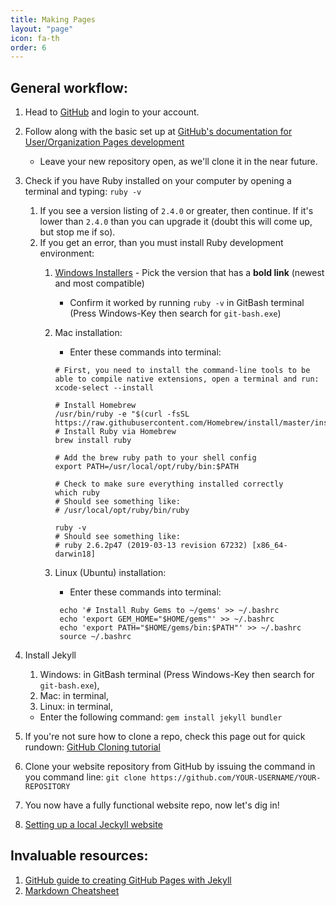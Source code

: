 ```yaml
---
title: Making Pages
layout: "page"
icon: fa-th
order: 6
---
```


## General workflow:
1. Head to [GitHub](https://github.com) and login to your account.
1. Follow along with the basic set up at [GitHub's documentation for User/Organization Pages development](https://pages.github.com/)
    * Leave your new repository open, as we'll clone it in the near future.
1. Check if you have Ruby installed on your computer by opening a terminal and typing: `ruby -v` 
    1. If you see a version listing of `2.4.0` or greater, then continue. If it's lower than `2.4.0` than you can upgrade it (doubt this will come up, but stop me if so).
    1. If you get an error, than you must install Ruby development environment:
        1. [Windows Installers](https://rubyinstaller.org/downloads/) - Pick the version that has a **bold link** (newest and most compatible)
            * Confirm it worked by running `ruby -v` in GitBash terminal (Press Windows-Key then search for `git-bash.exe`) 
        1. Mac installation:
            * Enter these commands into terminal:
            
            ```shell script
           # First, you need to install the command-line tools to be able to compile native extensions, open a terminal and run:
           xcode-select --install
           
           # Install Homebrew
           /usr/bin/ruby -e "$(curl -fsSL https://raw.githubusercontent.com/Homebrew/install/master/install)"
           # Install Ruby via Homebrew
           brew install ruby
           
           # Add the brew ruby path to your shell config
           export PATH=/usr/local/opt/ruby/bin:$PATH
           
           # Check to make sure everything installed correctly
           which ruby
           # Should see something like:
           # /usr/local/opt/ruby/bin/ruby
           
           ruby -v
           # Should see something like:
           # ruby 2.6.2p47 (2019-03-13 revision 67232) [x86_64-darwin18]
            ```
           
        1. Linux (Ubuntu) installation:
            * Enter these commands into terminal:
            
           ```shell script
            echo '# Install Ruby Gems to ~/gems' >> ~/.bashrc
            echo 'export GEM_HOME="$HOME/gems"' >> ~/.bashrc
            echo 'export PATH="$HOME/gems/bin:$PATH"' >> ~/.bashrc
            source ~/.bashrc
           ```
           
1. Install Jekyll
    1. Windows: in GitBash terminal (Press Windows-Key then search for `git-bash.exe`), 
    1. Mac: in terminal,
    1. Linux: in terminal,
    * Enter the following command: `gem install jekyll bundler`
1. If you're not sure how to clone a repo, check this page out for quick rundown: [GitHub Cloning tutorial](https://help.github.com/en/articles/cloning-a-repository)
1. Clone your website repository from GitHub by issuing the command in you command line: `git clone https://github.com/YOUR-USERNAME/YOUR-REPOSITORY`
1. You now have a fully functional website repo, now let's dig in!
1. [Setting up a local Jeckyll website](https://help.github.com/en/articles/setting-up-your-github-pages-site-locally-with-jekyll#step-4-build-your-local-jekyll-site)


## Invaluable resources:
1. [GitHub guide to creating GitHub Pages with Jekyll](https://help.github.com/en/articles/using-jekyll-as-a-static-site-generator-with-github-pages)
1. [Markdown Cheatsheet](https://github.com/adam-p/markdown-here/wiki/Markdown-Cheatsheet)
